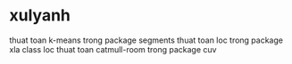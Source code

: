 # xulyanh
thuat toan k-means trong package segments
thuat toan loc trong package xla  class loc
thuat toan catmull-room trong package cuv
